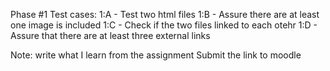Phase #1
  Test cases:
  1:A - Test two html files
  1:B - Assure there are at least one image is included
  1:C - Check if the two files linked to each otehr
  1:D - Assure that there are at least three external links
  
  Note:
  write what I learn from the assignment
  Submit the link to moodle
